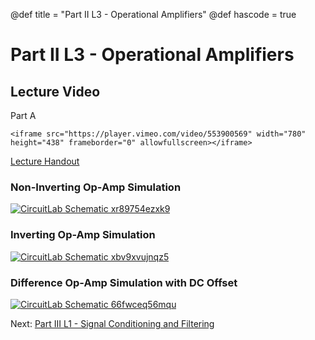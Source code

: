 @def title = "Part II L3 - Operational Amplifiers"
@def hascode = true

# Part II L3 - Operational Amplifiers
## Lecture Video
Part A
~~~
<iframe src="https://player.vimeo.com/video/553900569" width="780" height="438" frameborder="0" allowfullscreen></iframe>
~~~

[Lecture Handout](/part_ii/ME319_-_Mechatronics_-_Part_II_Lecture_3_Operational_Amplifiers.pdf)

### Non-Inverting Op-Amp Simulation

[![CircuitLab Schematic xr89754ezxk9](https://www.circuitlab.com/circuit/xr89754ezxk9/screenshot/540x405/)](https://www.circuitlab.com/circuit/xr89754ezxk9/me319-non-inverting-amplifier-example/)
### Inverting Op-Amp Simulation

[![CircuitLab Schematic xbv9xvujnqz5](https://www.circuitlab.com/circuit/xbv9xvujnqz5/screenshot/540x405/)](https://www.circuitlab.com/circuit/xbv9xvujnqz5/me319-inverting-op-amp-example/)

### Difference Op-Amp Simulation with DC Offset

[![CircuitLab Schematic 66fwceq56mqu](https://www.circuitlab.com/circuit/66fwceq56mqu/screenshot/540x405/)](https://www.circuitlab.com/circuit/66fwceq56mqu/me319-difference-op-amp-example-with-dc-offset/)


Next: [Part III L1 - Signal Conditioning and Filtering](/part_iii/lecture1/)  